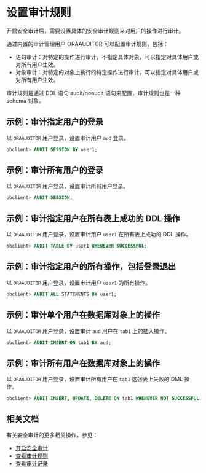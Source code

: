 # 设置审计规则

开启安全审计后，需要设置具体的安全审计规则来对用户的操作进行审计。

通过内置的审计管理用户 ORAAUDITOR 可以配置审计规则，包括：

* 语句审计：对特定的操作进行审计，不指定具体对象，可以指定对具体用户或对所有用户生效。
* 对象审计：对特定的对象上执行的特定操作进行审计，可以指定对具体用户或对所有用户生效。

审计规则是通过 DDL 语句 audit/noaudit 语句来配置，审计规则也是一种 schema 对象。

## 示例：审计指定用户的登录

以 `ORAAUDITOR` 用户登录，设置审计用户 `aud` 登录。

```sql
obclient> AUDIT SESSION BY user1;
```

## 示例：审计所有用户的登录

以 `ORAAUDITOR` 用户登录，设置审计所有用户登录。

```sql
obclient> AUDIT SESSION;
```

## 示例：审计指定用户在所有表上成功的 DDL 操作

以 `ORAAUDITOR` 用户登录，设置审计用户 `user1` 在所有表上成功的 DDL 操作。

```sql
obclient> AUDIT TABLE BY user1 WHENEVER SUCCESSFUL;
```

## 示例：审计指定用户的所有操作，包括登录退出

以 `ORAAUDITOR` 用户登录，设置审计用户 `user1` 的所有操作。

```sql
obclient> AUDIT ALL STATEMENTS BY user1;
```

## 示例：审计单个用户在数据库对象上的操作

以 `ORAAUDITOR` 用户登录，设置审计 `aud` 用户在 `tab1` 上的插入操作。

```sql
obclient> AUDIT INSERT ON tab1 BY aud;
```

## 示例：审计所有用户在数据库对象上的操作

以 `ORAAUDITOR` 用户登录，设置审计所有用户在 `tab1` 这张表上失败的 DML 操作。

```sql
obclient> AUDIT INSERT, UPDATE, DELETE ON tab1 WHENEVER NOT SUCCESSFUL;
```

## 相关文档

有关安全审计的更多相关操作，参见：

* [开启安全审计](2.audit-open.md)
* [查看审计规则](4.view-audit-rules.md)
* [查看审计记录](5.audit-process.md)

